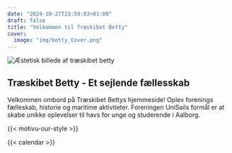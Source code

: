 ```yaml
---
date: "2024-10-27T23:59:03+01:00"
draft: false
title: "Velkommen til Træskibet Betty"
cover:
  image: "img/betty_Cover.png"
---
```


![Æstetisk billede af træskibet betty](/img/betty_Cover.png)

## Træskibet Betty - Et sejlende fællesskab

Velkommen ombord på Træskibet Bettys hjemmeside! Oplev forenings fælleskab, historie og maritime aktiviteter. Foreningen UniSails formål er at skabe unikke oplevelser til havs for unge og studerende i Aalborg.

{{< motivu-our-style >}}

{{< calendar >}}
